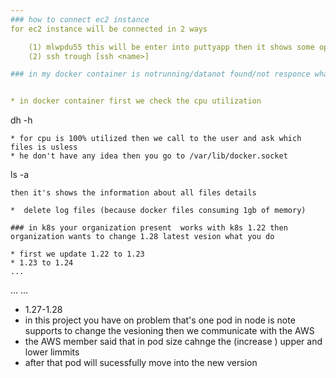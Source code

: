 ```yaml
---
### how to connect ec2 instance 
for ec2 instance will be connected in 2 ways 

    (1) mlwpdu55 this will be enter into puttyapp then it shows some options connect and cancle - we choose connect option
    (2) ssh trough [ssh <name>]

### in my docker container is notrunning/datanot found/not responce what happened in this container


* in docker container first we check the cpu utilization 
```
dh -h
```
* for cpu is 100% utilized then we call to the user and ask which files is usless
* he don't have any idea then you go to /var/lib/docker.socket 
```
 ls -a
 ```
then it's shows the information about all files details

*  delete log files (because docker files consuming 1gb of memory)

### in k8s your organization present  works with k8s 1.22 then organization wants to change 1.28 latest vesion what you do

* first we update 1.22 to 1.23
* 1.23 to 1.24
...
```

...
...
* 1.27-1.28
* in this project  you have on problem that's one pod in node is note supports to change the vesioning then we communicate with the AWS 
* the AWS member said that in pod size cahnge the (increase ) upper and lower limmits 
* after that pod will sucessfully move into the new version 

